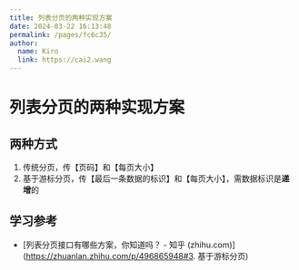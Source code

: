 ```yaml
---
title: 列表分页的两种实现方案
date: 2024-03-22 16:13:48
permalink: /pages/fc6c35/
author: 
  name: Kiro
  link: https://cai2.wang
---
```

# 列表分页的两种实现方案

## 两种方式

1. 传统分页，传【页码】和【每页大小】
2. 基于游标分页，传【最后一条数据的标识】和【每页大小】，需数据标识是**递增**的





## 学习参考

- [列表分页接口有哪些方案，你知道吗？ - 知乎 (zhihu.com)](https://zhuanlan.zhihu.com/p/496865948#3. 基于游标分页)